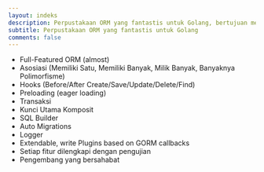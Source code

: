```yaml
---
layout: indeks
description: Perpustakaan ORM yang fantastis untuk Golang, bertujuan menjadi pengembang yang bersahabat.
subtitle: Perpustakaan ORM yang fantastis untuk Golang
comments: false
---
```

* <i class="fa fa-arrow-circle-right" aria-hidden="true"></i> Full-Featured ORM (almost)
* <i class="fa fa-arrow-circle-right" aria-hidden="true"></i> Asosiasi (Memiliki Satu, Memiliki Banyak, Milik Banyak, Banyaknya Polimorfisme)
* <i class="fa fa-arrow-circle-right" aria-hidden="true"></i> Hooks (Before/After Create/Save/Update/Delete/Find)
* <i class="fa fa-arrow-circle-right" aria-hidden="true"></i> Preloading (eager loading)
* <i class="fa fa-arrow-circle-right" aria-hidden="true"></i> Transaksi
* <i class="fa fa-arrow-circle-right" aria-hidden="true"></i> Kunci Utama Komposit
* <i class="fa fa-arrow-circle-right" aria-hidden="true"></i> SQL Builder
* <i class="fa fa-arrow-circle-right" aria-hidden="true"></i> Auto Migrations
* <i class="fa fa-arrow-circle-right" aria-hidden="true"></i> Logger
* <i class="fa fa-arrow-circle-right" aria-hidden="true"></i> Extendable, write Plugins based on GORM callbacks
* <i class="fa fa-arrow-circle-right" aria-hidden="true"></i> Setiap fitur dilengkapi dengan pengujian
* <i class="fa fa-arrow-circle-right" aria-hidden="true"></i> Pengembang yang bersahabat